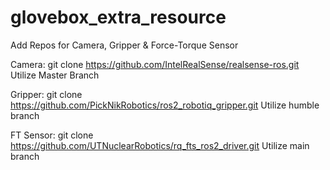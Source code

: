 # glovebox_extra_resource

Add Repos for Camera, Gripper & Force-Torque Sensor

Camera:
git clone https://github.com/IntelRealSense/realsense-ros.git
Utilize Master Branch

Gripper:
git clone https://github.com/PickNikRobotics/ros2_robotiq_gripper.git
Utilize humble branch

FT Sensor:
git clone https://github.com/UTNuclearRobotics/rq_fts_ros2_driver.git
Utilize main branch
